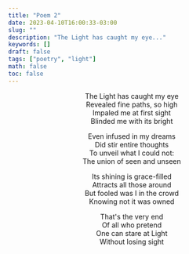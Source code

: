 ```yaml
---
title: "Poem 2"
date: 2023-04-10T16:00:33-03:00
slug: ""
description: "The Light has caught my eye..."
keywords: []
draft: false
tags: ["poetry", "light"]
math: false
toc: false
---
```


<div style="text-align: center">
The Light has caught my eye<br>
Revealed fine paths, so high<br>
Impaled me at first sight<br>
Blinded me with its bright<br>

Even infused in my dreams<br>
Did stir entire thoughts<br>
To unveil what I could not:<br>
The union of seen and unseen<br>

Its shining is grace-filled<br>
Attracts all those around<br>
But fooled was I in the crowd<br>
Knowing not it was owned<br>

That's the very end<br>
Of all who pretend<br>
One can stare at Light<br>
Without losing sight<br>
</div>
